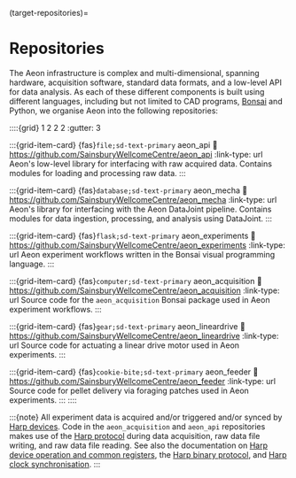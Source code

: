 (target-repositories)=
# Repositories
The Aeon infrastructure is complex and multi-dimensional, spanning hardware, acquisition software, standard data formats, and a low-level API for data analysis. 
As each of these different components is built using different languages, including but not limited to CAD programs, [Bonsai](https://bonsai-rx.org/) and Python, we organise Aeon into the following repositories:

::::{grid} 1 2 2 2
:gutter: 3 

:::{grid-item-card} {fas}`file;sd-text-primary` aeon_api
:link: https://github.com/SainsburyWellcomeCentre/aeon_api
:link-type: url
Aeon's low-level library for interfacing with raw acquired data.
Contains modules for loading and processing raw data. 
:::

:::{grid-item-card} {fas}`database;sd-text-primary` aeon_mecha
:link: https://github.com/SainsburyWellcomeCentre/aeon_mecha
:link-type: url
Aeon's library for interfacing with the Aeon DataJoint pipeline.
Contains modules for data ingestion, processing, and analysis using DataJoint.
:::

:::{grid-item-card} {fas}`flask;sd-text-primary` aeon_experiments
:link: https://github.com/SainsburyWellcomeCentre/aeon_experiments
:link-type: url
Aeon experiment workflows written in the Bonsai visual programming language.
:::

:::{grid-item-card} {fas}`computer;sd-text-primary` aeon_acquisition
:link: https://github.com/SainsburyWellcomeCentre/aeon_acquisition
:link-type: url
Source code for the `aeon_acquisition` Bonsai package used in 
Aeon experiment workflows.
:::

:::{grid-item-card} {fas}`gear;sd-text-primary` aeon_lineardrive
:link: https://github.com/SainsburyWellcomeCentre/aeon_lineardrive
:link-type: url
Source code for actuating a linear drive motor used in Aeon experiments.
:::

:::{grid-item-card} {fas}`cookie-bite;sd-text-primary` aeon_feeder
:link: https://github.com/SainsburyWellcomeCentre/aeon_feeder
:link-type: url
Source code for pellet delivery via foraging patches used in Aeon experiments.
:::
::::
<!-- TODO: Add aeon_arena -->
:::{note}
All experiment data is acquired and/or triggered and/or synced by 
[Harp devices](https://www.cf-hw.org/harp). 
Code in the `aeon_acquisition` and `aeon_api` repositories makes use of 
the [Harp protocol](harp-tech:articles/about) during data acquisition, 
raw data file writing, and raw data file reading. 
See also the documentation on 
[Harp device operation and common registers](harp-tech:protocol/Device), 
the [Harp binary protocol](harp-tech:protocol/BinaryProtocol-8bit), and 
[Harp clock synchronisation](harp-tech:protocol/SynchronizationClock).
:::